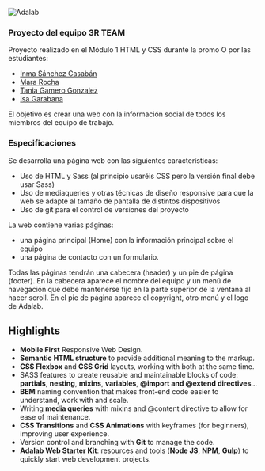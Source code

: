 ![Adalab](https://beta.adalab.es/resources/images/adalab-logo-155x61-bg-white.png)

### Proyecto del equipo 3R TEAM

Proyecto realizado en el Módulo 1 HTML y CSS durante la promo O por las estudiantes:

- [Inma Sánchez Casabán](https://github.com/iscasaban)
- [Mara Rocha](https://github.com/mararochafernandez)
- [Tania Gamero Gonzalez](https://github.com/TaniaGamGonz)
- [Isa Garabana](https://github.com/IsaGarabana)

El objetivo es crear una web con la información social de todos los miembros del equipo de trabajo.

### Especificaciones

Se desarrolla una página web con las siguientes características:

- Uso de HTML y Sass (al principio usaréis CSS pero la versión final debe usar Sass)
- Uso de mediaqueries y otras técnicas de diseño responsive para que la web se adapte al tamaño de pantalla de distintos dispositivos
- Uso de git para el control de versiones del proyecto

La web contiene varias páginas:

- una página principal (Home) con la información principal sobre el equipo
- una página de contacto con un formulario.

Todas las páginas tendrán una cabecera (header) y un pie de página (footer). En la cabecera aparece el nombre del equipo y un menú de navegación que debe mantenerse fijo en la parte superior de la ventana al hacer scroll. En el pie de página aparece el copyright, otro menú y el logo de Adalab.

## Highlights

- **Mobile First** Responsive Web Design.
- **Semantic HTML structure** to provide additional meaning to the markup.
- **CSS Flexbox** and **CSS Grid** layouts, working with both at the same time.
- SASS features to create reusable and maintainable blocks of code: **partials**, **nesting**, **mixins**, **variables**, **@import and @extend directives**...
- **BEM** naming convention that makes front-end code easier to understand, work with and scale.
- Writing **media queries** with mixins and @content directive to allow for ease of maintenance.
- **CSS Transitions** and **CSS Animations** with keyframes (for beginners), improving user experience.
- Version control and branching with **Git** to manage the code.
- **Adalab Web Starter Kit**: resources and tools (**Node JS**, **NPM**, **Gulp**) to quickly start web development projects.

